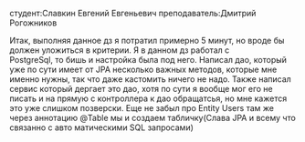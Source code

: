студент:Славкин Евгений Евгеньевич
преподаватель:Дмитрий Рогожников

Итак, выполняя данное дз я потратил примерно 5 минут, но вроде бы должен уложиться в критерии. Я в данном дз работал с  
PostgreSql, то бишь и настройка была под него. Написал дао, который уже по сути имеет от JPA несколько важных методов, 
которые мне именно нужны, так что даже кастомить ничего не надо. Также написал сервис который дергает это дао, хотя по
сути я вообще мог его не писать и на прямую с контроллера к дао обращатсья, но мне кажется это уже слишком позверски.
Еще не забыл про Entity Users там же через аннотацию @Table мы и создаем табличку(Слава JPA и всему что связанно с авто
матическими SQL запросами)